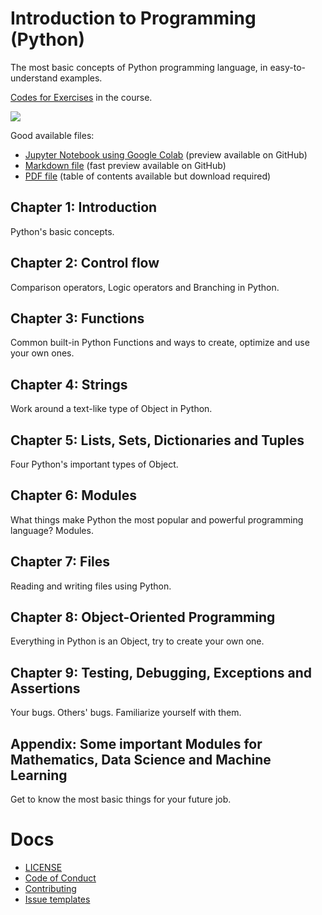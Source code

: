 # Introduction to Programming (Python)
The most basic concepts of Python programming language, in easy-to-understand examples.

[Codes for Exercises](https://github.com/htnminh/python-introduction-exercises) in the course.

![](https://github.com/htnminh/python-introduction/blob/a3d526dfd1c6fe9f6f99405038146f072ce965bd/docs/preview.PNG)


Good available files:
- [Jupyter Notebook using Google Colab](https://github.com/htnminh/introduction-to-python/blob/main/files/_htnm_PYTHON_LAST_REVIEW.ipynb) (preview available on GitHub)
- [Markdown file](https://github.com/htnminh/introduction-to-python/blob/main/files/_htnm_PYTHON_LAST_REVIEW.md) (fast preview available on GitHub)
- [PDF file](https://github.com/htnminh/introduction-to-python/blob/main/files/_htnm_PYTHON_LAST_REVIEW.pdf) (table of contents available but download required)

## Chapter 1: Introduction
Python's basic concepts.
## Chapter 2: Control flow
Comparison operators, Logic operators and Branching in Python.
## Chapter 3: Functions
Common built-in Python Functions and ways to create, optimize and use your own ones.
## Chapter 4: Strings
Work around a text-like type of Object in Python.
## Chapter 5: Lists, Sets, Dictionaries and Tuples
Four Python's important types of Object.
## Chapter 6: Modules
What things make Python the most popular and powerful programming language? Modules.
## Chapter 7: Files
Reading and writing files using Python.
## Chapter 8: Object-Oriented Programming
Everything in Python is an Object, try to create your own one.
## Chapter 9: Testing, Debugging, Exceptions and Assertions
Your bugs. Others' bugs. Familiarize yourself with them.
## Appendix: Some important Modules for Mathematics, Data Science and Machine Learning
Get to know the most basic things for your future job.

# Docs
- [LICENSE](https://github.com/htnminh/python-introduction/blob/main/LICENSE)
- [Code of Conduct](https://github.com/htnminh/python-introduction/blob/main/docs/CODE_OF_CONDUCT.md)
- [Contributing](https://github.com/htnminh/python-introduction/blob/main/docs/CONTRIBUTING.md)
- [Issue templates](https://github.com/htnminh/python-introduction/tree/main/.github/ISSUE_TEMPLATE)
